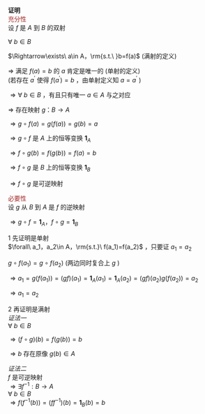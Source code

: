 **证明**  
<font color=brown>充分性</font>  
设 $f$ 是 $A$ 到 $B$ 的双射  
  
$\forall\ b\in B$  
  
$\Rightarrow\exists\ a\in A，\rm{s.t.\ }b=f(a)$  (满射的定义)  
  
$\Rightarrow$ 满足 $f(a)=b$ 的 $a$ 肯定是唯一的 (单射的定义)  
(若存在 $a^\prime$ 使得 $f(a^\prime)=b$ ，由单射定义知 $a=a^\prime$ )  
  
$\Rightarrow\forall\ b\in B$ ，有且只有唯一 $a\in A$ 与之对应  
  
$\Rightarrow$ 存在映射 $g：B\rightarrow A$  
  
$\Rightarrow g\circ f(a)=g(f(a))=g(b)=a$  
  
$\Rightarrow g\circ f$ 是 $A$ 上的恒等变换 $\mathbf1_A$  
  
$\Rightarrow f\circ g(b)=f(g(b))=f(a)=b$  
  
$\Rightarrow f\circ g$ 是 $B$ 上的恒等变换 $\mathbf1_B$  
  
$\Rightarrow f\circ g$ 是可逆映射  
  
  
<font color=brown>必要性</font>  
设 $g$ 从 $B$ 到 $A$ 是 $f$ 的逆映射  
  
$\Rightarrow g\circ f=\mathbf1_A，  
f\circ g=\mathbf1_B$  
  
1 先证明是单射  
$\forall\ a_1，a_2\in A，\rm{s.t.}\ f(a_1)=f(a_2)$ ，只要证 $a_1=a_2$  
  
$g\circ f(a_1)=g\circ f(a_2)$  (两边同时复合上 $g$ )  
  
$\Rightarrow a_1=g(f(a_1))=(gf)(a_1)=\mathbf1_A(a_1)=\mathbf1_A(a_2)=(gf)(a_2)g(f(a_2))=a_2$  
  
$\Rightarrow a_1=a_2$  
  
2 再证明是满射  
*证法一*  
$\forall\ b\in B$  
  
$\Rightarrow (f\circ g)(b)=f(g(b))=b$  
  
$\Rightarrow b$ 存在原像 $g(b)\in A$  
  
*证法二*  
$f$ 是可逆映射  
$\Rightarrow\exists f^{-1}:B\to A$  
$\forall\ b\in B$  
$\Rightarrow f(f^{-1}(b))=(ff^{-1})(b)=\mathbf1_B(b)=b$  

